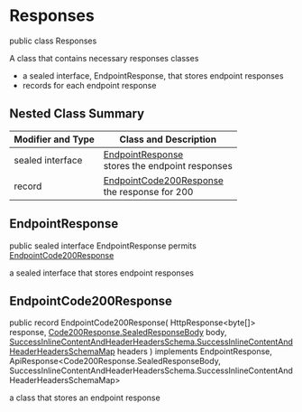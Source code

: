 # Responses

public class Responses

A class that contains necessary responses classes
- a sealed interface, EndpointResponse, that stores endpoint responses
- records for each endpoint response

## Nested Class Summary
| Modifier and Type | Class and Description |
| ----------------- | --------------------- |
| sealed interface | [EndpointResponse](#endpointresponse)<br> stores the endpoint responses |
| record | [EndpointCode200Response](#endpointcode200response)<br> the response for 200 |

## EndpointResponse
public sealed interface EndpointResponse permits<br>
[EndpointCode200Response](#endpointcode200response)

a sealed interface that stores endpoint responses

## EndpointCode200Response
public record EndpointCode200Response(
    HttpResponse<byte[]> response,
    [Code200Response.SealedResponseBody](../../../paths/storeinventory/get/responses/Code200Response.md#sealedresponsebody) body,
    [SuccessInlineContentAndHeaderHeadersSchema.SuccessInlineContentAndHeaderHeadersSchemaMap](../../../components/responses/successinlinecontentandheader/SuccessInlineContentAndHeaderHeadersSchema.md#successinlinecontentandheaderheadersschemamap) headers
) implements EndpointResponse, ApiResponse<Code200Response.SealedResponseBody, SuccessInlineContentAndHeaderHeadersSchema.SuccessInlineContentAndHeaderHeadersSchemaMap><br>

a class that stores an endpoint response

